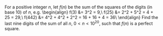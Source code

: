 For a positive integer $n$, let $f(n)$ be the sum of the squares of the digits (in base $10$) of $n$, e.g.
\begin{align}
f(3) &= 3^2 = 9,\\
f(25) &= 2^2 + 5^2 = 4 + 25 = 29,\\
f(442) &= 4^2 + 4^2 + 2^2 = 16 + 16 + 4 = 36\\
\end{align}
Find the last nine digits of the sum of all $n$, $0 \lt n \lt 10^{20}$, such that $f(n)$ is a perfect square.